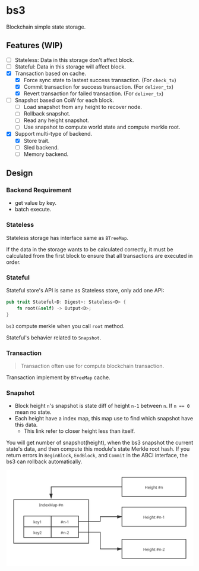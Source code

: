 # bs3

Blockchain simple state storage.

## Features (WIP)

- [ ] Stateless: Data in this storage don't affect block.
- [ ] Stateful: Data in this storage will affect block.
- [X] Transaction based on cache.
  - [X] Force sync state to lastest success transaction. (For `check_tx`)
  - [X] Commit transaction for success transaction. (For `deliver_tx`)
  - [X] Revert transaction for failed transaction. (For `deliver_tx`)
- [ ] Snapshot based on CoW for each block.
  - [ ] Load snapshot from any height to recover node.
  - [ ] Rollback snapshot.
  - [ ] Read any height snapshot.
  - [ ] Use snapshot to compute world state and compute merkle root.
- [X] Support multi-type of backend.
  - [X] Store trait.
  - [ ] Sled backend.
  - [ ] Memory backend.

## Design

### Backend Requirement

- get value by key.
- batch execute.

### Stateless

Stateless storage has interface same as `BTreeMap`.

If the data in the storage wants to be calculated correctly,
it must be calculated from the first block to ensure that all transactions are executed in order.

### Stateful

Stateful store's API is same as Stateless store, only add one API:

``` rust
pub trait Stateful<D: Digest>: Stateless<D> {
    fn root(&self) -> Output<D>;
}
```

`bs3` compute merkle when you call `root` method.

Stateful's behavier related to `Snapshot`.

### Transaction

> Transaction often use for compute blockchain transaction.

Transaction implement by `BTreeMap` cache.

### Snapshot

- Block height `n`'s snapshot is state diff of height `n-1` between `n`. If `n == 0` mean no state.
- Each height have a index map, this map use to find which snapshot have this data.
  - This link refer to closer height less than itself.

You will get number of snapshot(height), when the bs3 snapshot the current state's data,
and then compute this module's state Merkle root hash. If you return errors in `BeginBlock`, `EndBlock`, and `Commit`
in the ABCI interface, the bs3 can rollback automatically.

![](docs/assets/BS3-snapshot.svg)

